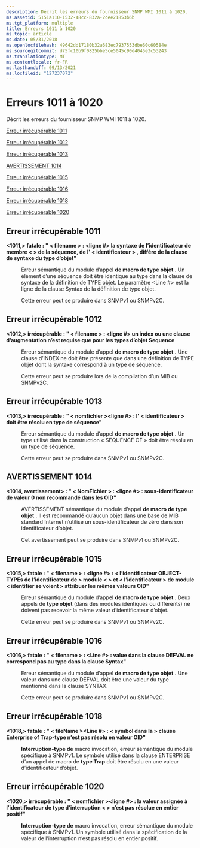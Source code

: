```yaml
---
description: Décrit les erreurs du fournisseur SNMP WMI 1011 à 1020.
ms.assetid: 5151a110-1532-48cc-832a-2cee21853b6b
ms.tgt_platform: multiple
title: Erreurs 1011 à 1020
ms.topic: article
ms.date: 05/31/2018
ms.openlocfilehash: 49642dd17180b32a683ec7937553dbe60c60584e
ms.sourcegitcommit: d75fc10b9f0825bbe5ce5045c90d4045e3c53243
ms.translationtype: MT
ms.contentlocale: fr-FR
ms.lasthandoff: 09/13/2021
ms.locfileid: "127237072"
---
```

# <a name="errors-1011-through-1020"></a>Erreurs 1011 à 1020

Décrit les erreurs du fournisseur SNMP WMI 1011 à 1020.

[Erreur irrécupérable 1011](#fatal-error-1011)

[Erreur irrécupérable 1012](#fatal-error-1012)

[Erreur irrécupérable 1013](#fatal-error-1013)

[AVERTISSEMENT 1014](#warning-1014)

[Erreur irrécupérable 1015](#fatal-error-1015)

[Erreur irrécupérable 1016](#fatal-error-1016)

[Erreur irrécupérable 1018](#fatal-error-1018)

[Erreur irrécupérable 1020](#fatal-error-1020)

## <a name="fatal-error-1011"></a>Erreur irrécupérable 1011

<dl> <dt>

<span id="_1011__Fatal_____fileName___line___the_SYNTAX_of_member__identifier__of_SEQUENCE___identifier___differs_from_the_SYNTAX_clause_of_the_OBJECT-TYPE_"></span><span id="_1011__fatal_____filename___line___the_syntax_of_member__identifier__of_sequence___identifier___differs_from_the_syntax_clause_of_the_object-type_"></span><span id="_1011__FATAL_____FILENAME___LINE___THE_SYNTAX_OF_MEMBER__IDENTIFIER__OF_SEQUENCE___IDENTIFIER___DIFFERS_FROM_THE_SYNTAX_CLAUSE_OF_THE_OBJECT-TYPE_"></span>**<1011,> fatale : " &lt; filename &gt; : <ligne \#> la syntaxe de l’identificateur de membre &lt; &gt; de la séquence, de l' &lt; identificateur &gt; , diffère de la clause de syntaxe du type d’objet"**
</dt> <dd>

Erreur sémantique du module d’appel **de macro de type objet** . Un élément d’une séquence doit être identique au type dans la clause de syntaxe de la définition de TYPE objet. Le paramètre <Line \#> est la ligne de la clause Syntax de la définition de type objet.

Cette erreur peut se produire dans SNMPv1 ou SNMPv2C.

</dd> </dl>

## <a name="fatal-error-1012"></a>Erreur irrécupérable 1012

<dl> <dt>

<span id="_1012__Fatal_____fileName___line___An_INDEX_or_AUGMENTS_clause_is_required_only_for_SEQUENCE_OBJECT-TYPES_"></span><span id="_1012__fatal_____filename___line___an_index_or_augments_clause_is_required_only_for_sequence_object-types_"></span><span id="_1012__FATAL_____FILENAME___LINE___AN_INDEX_OR_AUGMENTS_CLAUSE_IS_REQUIRED_ONLY_FOR_SEQUENCE_OBJECT-TYPES_"></span>**<1012,> irrécupérable : " &lt; filename &gt; : <ligne \#> un index ou une clause d’augmentation n’est requise que pour les types d’objet Sequence**
</dt> <dd>

Erreur sémantique du module d’appel **de macro de type objet** . Une clause d’INDEX ne doit être présente que dans une définition de TYPE objet dont la syntaxe correspond à un type de séquence.

Cette erreur peut se produire lors de la compilation d’un MIB ou SNMPv2C.

</dd> </dl>

## <a name="fatal-error-1013"></a>Erreur irrécupérable 1013

<dl> <dt>

<span id="_1013__Fatal_____fileName__line_____identifier__should_resolve_to_a_SEQUENCE_type_"></span><span id="_1013__fatal_____filename__line_____identifier__should_resolve_to_a_sequence_type_"></span><span id="_1013__FATAL_____FILENAME__LINE_____IDENTIFIER__SHOULD_RESOLVE_TO_A_SEQUENCE_TYPE_"></span>**<1013,> irrécupérable : " &lt; nomfichier &gt;<ligne \#> : l' &lt; identificateur &gt; doit être résolu en type de séquence"**
</dt> <dd>

Erreur sémantique du module d’appel **de macro de type objet** . Un type utilisé dans la construction « SEQUENCE OF » doit être résolu en un type de séquence.

Cette erreur peut se produire dans SNMPv1 ou SNMPv2C.

</dd> </dl>

## <a name="warning-1014"></a>AVERTISSEMENT 1014

<dl> <dt>

<span id="_1014__Warning_____fileName___line____Sub-identifier_of_value_0_not_recommended_in_OIDs_"></span><span id="_1014__warning_____filename___line____sub-identifier_of_value_0_not_recommended_in_oids_"></span><span id="_1014__WARNING_____FILENAME___LINE____SUB-IDENTIFIER_OF_VALUE_0_NOT_RECOMMENDED_IN_OIDS_"></span>**<1014, avertissement> : " &lt; NomFichier &gt; : <ligne \#> : sous-identificateur de valeur 0 non recommandé dans les OID"**
</dt> <dd>

AVERTISSEMENT sémantique du module d’appel **de macro de type objet** . Il est recommandé qu’aucun objet dans une base de MIB standard Internet n’utilise un sous-identificateur de zéro dans son identificateur d’objet.

Cet avertissement peut se produire dans SNMPv1 ou SNMPv2C.

</dd> </dl>

## <a name="fatal-error-1015"></a>Erreur irrécupérable 1015

<dl> <dt>

<span id="_1015__Fatal_____fileName___line____OBJECT-TYPEs__identifier__from_module__identifier__and__identifier__from_module__identifier__are_assigned_the_same_OID_values_"></span><span id="_1015__fatal_____filename___line____object-types__identifier__from_module__identifier__and__identifier__from_module__identifier__are_assigned_the_same_oid_values_"></span><span id="_1015__FATAL_____FILENAME___LINE____OBJECT-TYPES__IDENTIFIER__FROM_MODULE__IDENTIFIER__AND__IDENTIFIER__FROM_MODULE__IDENTIFIER__ARE_ASSIGNED_THE_SAME_OID_VALUES_"></span>**<1015,> fatale : " &lt; filename &gt; : <ligne \#> : &lt; l’identificateur OBJECT-TYPEs de l’identificateur de &gt; module &lt; &gt; et &lt; l’identificateur &gt; de module &lt; identifier se voient &gt; attribuer les mêmes valeurs OID"**
</dt> <dd>

Erreur sémantique du module d’appel **de macro de type objet** . Deux appels de **type objet** (dans des modules identiques ou différents) ne doivent pas recevoir la même valeur d’identificateur d’objet.

Cette erreur peut se produire dans SNMPv1 ou SNMPv2C.

</dd> </dl>

## <a name="fatal-error-1016"></a>Erreur irrécupérable 1016

<dl> <dt>

<span id="_1016__Fatal_____fileName___line____Value_in_the_DEFVAL_clause_does_not_match_the_type_in_the_SYNTAX_clause_"></span><span id="_1016__fatal_____filename___line____value_in_the_defval_clause_does_not_match_the_type_in_the_syntax_clause_"></span><span id="_1016__FATAL_____FILENAME___LINE____VALUE_IN_THE_DEFVAL_CLAUSE_DOES_NOT_MATCH_THE_TYPE_IN_THE_SYNTAX_CLAUSE_"></span>**<1016,> fatale : " &lt; filename &gt; : <Line \#> : value dans la clause DEFVAL ne correspond pas au type dans la clause Syntax"**
</dt> <dd>

Erreur sémantique du module d’appel **de macro de type objet** . Une valeur dans une clause DEFVAL doit être une valeur du type mentionné dans la clause SYNTAX.

Cette erreur peut se produire dans SNMPv1 ou SNMPv2C.

</dd> </dl>

## <a name="fatal-error-1018"></a>Erreur irrécupérable 1018

<dl> <dt>

<span id="_1018__Fatal_____fileName__line_____symbol__in_ENTERPRISE_clause_of_TRAP-TYPE_does_not_resolve_to_an_OID_value_"></span><span id="_1018__fatal_____filename__line_____symbol__in_enterprise_clause_of_trap-type_does_not_resolve_to_an_oid_value_"></span><span id="_1018__FATAL_____FILENAME__LINE_____SYMBOL__IN_ENTERPRISE_CLAUSE_OF_TRAP-TYPE_DOES_NOT_RESOLVE_TO_AN_OID_VALUE_"></span>**<1018,> fatale : " &lt; fileName &gt;<Line \#> : &lt; symbol dans la &gt; clause Enterprise of Trap-type n’est pas résolu en valeur OID"**
</dt> <dd>

**Interruption-type de** macro invocation, erreur sémantique du module spécifique à SNMPv1. Le symbole utilisé dans la clause ENTERPRISE d’un appel de macro de **type Trap** doit être résolu en une valeur d’identificateur d’objet.

</dd> </dl>

## <a name="fatal-error-1020"></a>Erreur irrécupérable 1020

<dl> <dt>

<span id="_1020__Fatal_____fileName__line____Value_assigned_to_TRAP-TYPE__identifier__does_not_resolve_to_a_positive_integer_"></span><span id="_1020__fatal_____filename__line____value_assigned_to_trap-type__identifier__does_not_resolve_to_a_positive_integer_"></span><span id="_1020__FATAL_____FILENAME__LINE____VALUE_ASSIGNED_TO_TRAP-TYPE__IDENTIFIER__DOES_NOT_RESOLVE_TO_A_POSITIVE_INTEGER_"></span>**<1020,> irrécupérable : " &lt; nomfichier &gt;<ligne \#> : la valeur assignée à l’identificateur de type d’interruption &lt; &gt; n’est pas résolue en entier positif"**
</dt> <dd>

**Interruption-type de** macro invocation, erreur sémantique du module spécifique à SNMPv1. Un symbole utilisé dans la spécification de la valeur de l’interruption n’est pas résolu en entier positif.

</dd> </dl>

 

 



